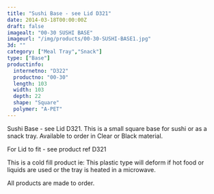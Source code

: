 ```yaml
---
title: "Sushi Base - see Lid D321"
date: 2014-03-18T00:00:00Z
draft: false
imagealt: "00-30 SUSHI BASE"
imageurl: "/img/products/00-30-SUSHI-BASE1.jpg"
3d: ""
category: ["Meal Tray","Snack"]
type: ["Base"]
productinfo:
  internetno: "D322"
  productno: "00-30"
  length: 103
  width: 103
  depth: 22
  shape: "Square"
  polymer: "A-PET"
---
```

Sushi Base - see Lid D321. This is a small square base for sushi or as a snack tray. Available to order in Clear or Black material.

For Lid to fit - see product ref D321

This is a cold fill product ie: This plastic type will deform if hot food or liquids are used or the tray is heated in a microwave.

All products are made to order.